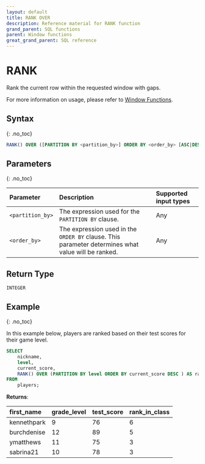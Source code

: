 ```yaml
---
layout: default
title: RANK OVER
description: Reference material for RANK function
grand_parent: SQL functions
parent: Window functions
great_grand_parent: SQL reference
---
```


# RANK

Rank the current row within the requested window with gaps.

For more information on usage, please refer to [Window Functions](./index.md).

## Syntax
{: .no_toc}

```sql
RANK() OVER ([PARTITION BY <partition_by>] ORDER BY <order_by> [ASC|DESC] )
```

## Parameters 
{: .no_toc}

| Parameter | Description                                      |Supported input types | 
| :--------- | :------------------------------------------------ | :------------| 
| `<partition_by>`   | The expression used for the `PARTITION BY` clause.                                                 | Any |
| `<order_by>`   | The expression used in the `ORDER BY` clause. This parameter determines what value will be ranked. | Any |

## Return Type
`INTEGER`

## Example
{: .no_toc}

In this example below, players are ranked based on their test scores for their game level.

```sql
SELECT
	nickname,
	level,
	current_score,
	RANK() OVER (PARTITION BY level ORDER BY current_score DESC ) AS rank_in_game
FROM
	players;
```

**Returns**:

| first_name | grade_level | test_score | rank_in_class |
|:-----------|:------------|:-----------|:--------------|
| kennethpark      |           9 |         76 |             6 |
| burchdenise      |          12 |         89 |             5 |
| ymatthews       |          11 |         75 |             3 |
| sabrina21    |          10 |         78 |             3 |


